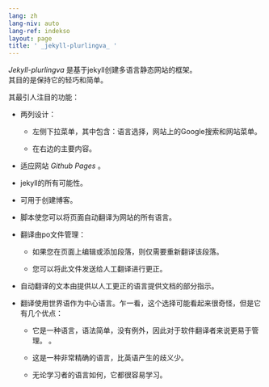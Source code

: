 ```yaml
---
lang: zh
lang-niv: auto
lang-ref: indekso
layout: page
title: ' _jekyll-plurlingva_ '
---
```


 _Jekyll-plurlingva_ 是基于jekyll创建多语言静态网站的框架。  
其目的是保持它的轻巧和简单。

其最引人注目的功能：

 * 两列设计：


   * 左侧下拉菜单，其中包含：语言选择，网站上的Google搜索和网站菜单。


   * 在右边的主要内容。


 * 适应网站 _Github Pages_ 。


 * jekyll的所有可能性。


 * 可用于创建博客。


 * 脚本使您可以将页面自动翻译为网站的所有语言。


 * 翻译由po文件管理：


   * 如果您在页面上编辑或添加段落，则仅需要重新翻译该段落。


   * 您可以将此文件发送给人工翻译进行更正。


 * 自动翻译的文本由提供以人工更正的语言提供文档的部分指示。


 * 翻译使用世界语作为中心语言。乍一看，这个选择可能看起来很奇怪，但是它有几个优点：


   * 它是一种语言，语法简单，没有例外，因此对于软件翻译者来说更易于管理。 。


   * 这是一种非常精确的语言，比英语产生的歧义少。


   * 无论学习者的语言如何，它都很容易学习。




